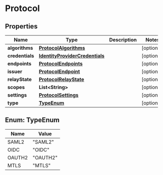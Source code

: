 

# Protocol


## Properties

| Name | Type | Description | Notes |
|------------ | ------------- | ------------- | -------------|
|**algorithms** | [**ProtocolAlgorithms**](ProtocolAlgorithms.md) |  |  [optional] |
|**credentials** | [**IdentityProviderCredentials**](IdentityProviderCredentials.md) |  |  [optional] |
|**endpoints** | [**ProtocolEndpoints**](ProtocolEndpoints.md) |  |  [optional] |
|**issuer** | [**ProtocolEndpoint**](ProtocolEndpoint.md) |  |  [optional] |
|**relayState** | [**ProtocolRelayState**](ProtocolRelayState.md) |  |  [optional] |
|**scopes** | **List&lt;String&gt;** |  |  [optional] |
|**settings** | [**ProtocolSettings**](ProtocolSettings.md) |  |  [optional] |
|**type** | [**TypeEnum**](#TypeEnum) |  |  [optional] |



## Enum: TypeEnum

| Name | Value |
|---- | -----|
| SAML2 | &quot;SAML2&quot; |
| OIDC | &quot;OIDC&quot; |
| OAUTH2 | &quot;OAUTH2&quot; |
| MTLS | &quot;MTLS&quot; |



